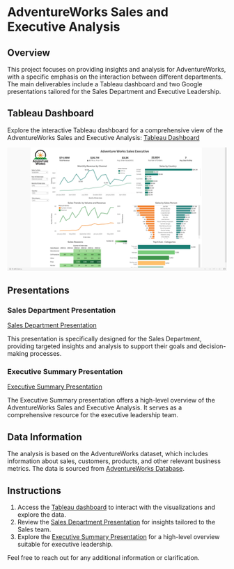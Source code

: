 # AdventureWorks Sales and Executive Analysis

## Overview

This project focuses on providing insights and analysis for AdventureWorks, with a specific emphasis on the interaction between different departments. The main deliverables include a Tableau dashboard and two Google presentations tailored for the Sales Department and Executive Leadership.

## Tableau Dashboard


Explore the interactive Tableau dashboard for a comprehensive view of the AdventureWorks Sales and Executive Analysis: [Tableau Dashboard](https://public.tableau.com/app/profile/esra.becker/viz/AdventureWorksSalesExecutive/Dashboard2)

<img src = "Adventure Works Sales.PNG">

## Presentations

### Sales Department Presentation

[Sales Department Presentation](https://docs.google.com/presentation/d/1WVibDRJl8nh0t9HcqKZ45_U67WlAp7gS/edit?pli=1#slide=id.p1)

This presentation is specifically designed for the Sales Department, providing targeted insights and analysis to support their goals and decision-making processes.

### Executive Summary Presentation

[Executive Summary Presentation](https://docs.google.com/presentation/d/1I4u52XRpk9uC5zX4oyxk0TWirf7qel7z/edit#slide=id.p1)

The Executive Summary presentation offers a high-level overview of the AdventureWorks Sales and Executive Analysis. It serves as a comprehensive resource for the executive leadership team.

## Data Information

The analysis is based on the AdventureWorks dataset, which includes information about sales, customers, products, and other relevant business metrics. The data is sourced from [AdventureWorks Database](https://docs.microsoft.com/en-us/sql/samples/adventureworks-install-configure?view=sql-server-ver15).


## Instructions

1. Access the [Tableau dashboard](https://public.tableau.com/app/profile/esra.becker/viz/AdventureWorksSalesExecutive/Dashboard2) to interact with the visualizations and explore the data.
2. Review the [Sales Department Presentation](https://docs.google.com/presentation/d/1WVibDRJl8nh0t9HcqKZ45_U67WlAp7gS/edit?pli=1#slide=id.p1) for insights tailored to the Sales team.
3. Explore the [Executive Summary Presentation](https://docs.google.com/presentation/d/1I4u52XRpk9uC5zX4oyxk0TWirf7qel7z/edit#slide=id.p1) for a high-level overview suitable for executive leadership.

Feel free to reach out for any additional information or clarification.


